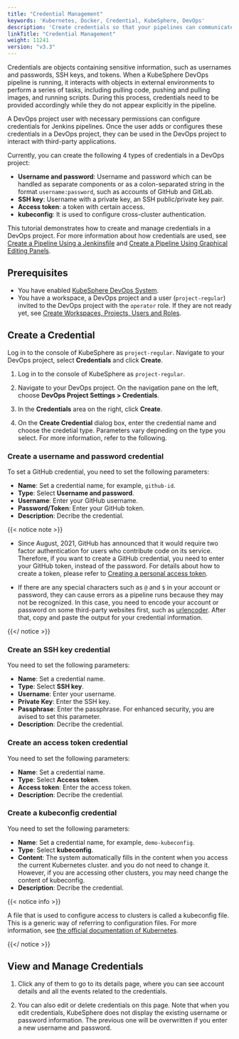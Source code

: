 ```yaml
---
title: "Credential Management"
keywords: 'Kubernetes, Docker, Credential, KubeSphere, DevOps'
description: 'Create credentials so that your pipelines can communicate with third-party applications or websites.'
linkTitle: "Credential Management"
weight: 11241
version: "v3.3"
---
```


Credentials are objects containing sensitive information, such as usernames and passwords, SSH keys, and tokens. When a KubeSphere DevOps pipeline is running, it interacts with objects in external environments to perform a series of tasks, including pulling code, pushing and pulling images, and running scripts. During this process, credentials need to be provided accordingly while they do not appear explicitly in the pipeline.

A DevOps project user with necessary permissions can configure credentials for Jenkins pipelines. Once the user adds or configures these credentials in a DevOps project, they can be used in the DevOps project to interact with third-party applications.

Currently, you can create the following 4 types of credentials in a DevOps project:

- **Username and password**: Username and password which can be handled as separate components or as a colon-separated string in the format `username:password`, such as accounts of GitHub and GitLab.
- **SSH key**: Username with a private key, an SSH public/private key pair.
- **Access token**: a token with certain access.
- **kubeconfig**: It is used to configure cross-cluster authentication.

This tutorial demonstrates how to create and manage credentials in a DevOps project. For more information about how credentials are used, see [Create a Pipeline Using a Jenkinsfile](../../../../devops-user-guide/how-to-use/pipelines/create-a-pipeline-using-jenkinsfile/) and [Create a Pipeline Using Graphical Editing Panels](../../../../devops-user-guide/how-to-use/pipelines/create-a-pipeline-using-graphical-editing-panel/).

## Prerequisites

- You have enabled [KubeSphere DevOps System](../../../../pluggable-components/devops/).
- You have a workspace, a DevOps project and a user (`project-regular`) invited to the DevOps project with the `operator` role. If they are not ready yet, see [Create Workspaces, Projects, Users and Roles](../../../../quick-start/create-workspace-and-project/).

## Create a Credential

Log in to the console of KubeSphere as `project-regular`. Navigate to your DevOps project, select **Credentials** and click **Create**.
1. Log in to the console of KubeSphere as `project-regular`.

2. Navigate to your DevOps project. On the navigation pane on the left, choose **DevOps Project Settings > Credentials**.

3. In the **Credentials** area on the right, click **Create**.

4. On the **Create Credential** dialog box, enter the credential name and choose the credetial type. Parameters vary depneding on the type you select. For more information, refer to the following.
### Create a username and password credential

To set a GitHub credential, you need to set the following parameters:

   - **Name**: Set a credential name, for example, `github-id`.
   - **Type**: Select **Username and password**.
   - **Username**: Enter your GitHub username.
   - **Password/Token**: Enter your GitHub token.
   - **Description**: Decribe the credential.

{{< notice note >}}

- Since August, 2021, GitHub has announced that it would require two factor authentication for users who contribute code on its service. Therefore, if you want to create a GitHub credential, you need to enter your GitHub token, instead of the password. For details about how to create a token, please refer to [Creating a personal access token](https://docs.github.com/en/authentication/keeping-your-account-and-data-secure/creating-a-personal-access-token).

- If there are any special characters such as `@` and `$` in your account or password, they can cause errors as a pipeline runs because they may not be recognized. In this case, you need to encode your account or password on some third-party websites first, such as [urlencoder](https://www.urlencoder.org/). After that, copy and paste the output for your credential information.

{{</ notice >}}
### Create an SSH key credential

You need to set the following parameters:

- **Name**: Set a credential name.
- **Type**: Select **SSH key**.
- **Username**: Enter your username.
- **Private Key**: Enter the SSH key.
- **Passphrase**: Enter the passphrase. For enhanced security, you are avised to set this parameter.
- **Description**: Decribe the credential.

### Create an access token credential

You need to set the following parameters:

- **Name**: Set a credential name.
- **Type**: Select **Access token**.
- **Access token**: Enter the access token.
- **Description**: Decribe the credential.

### Create a kubeconfig credential

You need to set the following parameters:

- **Name**: Set a credential name, for example, `demo-kubeconfig`.
- **Type**: Select **kubeconfig**.
- **Content**: The system automatically fills in the content when you access the current Kubernetes cluster. and you do not need to change it. However, if you are accessing other clusters, you may need change the content of kubeconfig.
- **Description**: Decribe the credential.

{{< notice info >}}

A file that is used to configure access to clusters is called a kubeconfig file. This is a generic way of referring to configuration files. For more information, see [the official documentation of Kubernetes](https://kubernetes.io/docs/concepts/configuration/organize-cluster-access-kubeconfig/).

{{</ notice >}}

## View and Manage Credentials

1. Click any of them to go to its details page, where you can see account details and all the events related to the credentials.

2. You can also edit or delete credentials on this page. Note that when you edit credentials, KubeSphere does not display the existing username or password information. The previous one will be overwritten if you enter a new username and password.